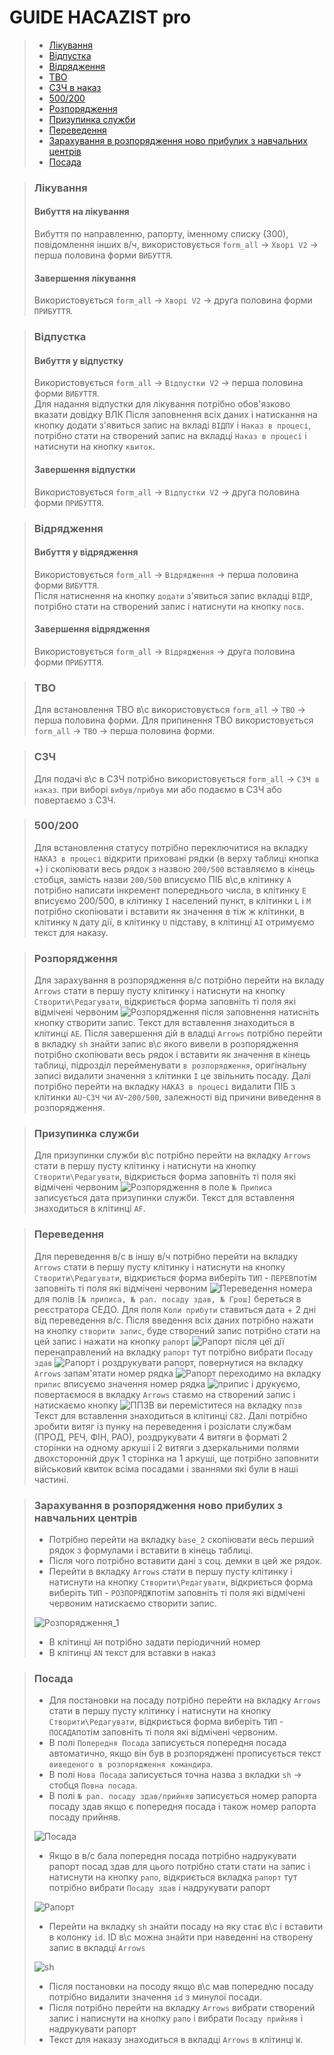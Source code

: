 # GUIDE HACAZIST pro

> - [Лікування](#лікування)
> - [Відпустка](#відпустка)
> - [Відрядження](#відрядження)
> - [ТВО](#тво)
> - [СЗЧ в наказ](#сзч)
> - [500/200](#500200)
> - [Розпорядження](#розпорядження)
> - [Призупинка служби](#призупинка-служби)
> - [Переведення](#переведення)
> - [Зарахування в розпорядження ново прибулих з навчальних центрів](#зарахування-в-розпорядження-ново-прибулих-з-навчальних-центрів)
> - [Посада](#посада)

> ### Лікування
>
> #### Вибуття на лікування
>
> Вибуття по направленню, рапорту, іменному списку (300), повідомлення інших в/ч, використовується `form_all` -> `Хворі V2` -> перша половина форми `ВИБУТТЯ`.
>
> #### Завершення лікування
>
> Використовується `form_all` -> `Хворі V2` -> друга половина форми `ПРИБУТТЯ`.


> ### Відпустка
>
> #### Вибуття у відпустку
>
> Використовується `form_all` -> `Відпустки V2` -> перша половина форми `ВИБУТТЯ`. <br>
> Для надання відпустки для лікування потрібно обов'язково вказати довідку ВЛК
> Після заповнення всіх даних і натискання на кнопку додати з'явиться запис на вкладі `ВІДПУ` і `Наказ в процесі`, потрібно стати на створений запис на вкладці `Наказ в процесі` і натиснути на кнопку `квиток`.
>
> #### Завершення відпустки
>
> Використовується `form_all` -> `Відпустки V2` -> друга половина форми `ПРИБУТТЯ`. <br>

> ### Відрядження
>
> #### Вибуття у відрядження
>
> Використовується `form_all` -> `Відрядження` -> перша половина форми `ВИБУТТЯ`. <br> 
> Після натиснення на кнопку `додати` з'явиться запис вкладці `ВІДР`, потрібно стати на створений запис і натиснути на кнопку `посв`.
>
> #### Завершення відрядження
>
> Використовується `form_all` -> `Відрядження` -> друга половина форми `ПРИБУТТЯ`. <br>


> ### ТВО
>
> Для встановлення ТВО в\с використовується `form_all` -> `ТВО` -> перша половина форми.
> Для припинення ТВО використовується `form_all` -> `ТВО` -> перша половина форми.

> ### СЗЧ
>
> Для подачі в\с в СЗЧ потрібно використовується `form_all` -> `СЗЧ в наказ`. при виборі `вибув/прибув` ми або подаємо в СЗЧ або повертаємо з СЗЧ.

> ### 500/200
>
> Для встановлення статусу потрібно переключитися на вкладку `НАКАЗ в процесі` відкрити приховані рядки (в верху таблиці кнопка +) і скопіювати весь рядок з назвою `200/500` вставляємо в кінець стобця, замість назви `200/500` вписуємо ПІБ в\с,в клітинку `А` потрібно написати інкремент попереднього  числа, в клітинку `E` вписуємо 200/500, в клітинку `I` населений пункт, в клітинки `L` і `M` потрібно скопіювати і вставити як значення в тіж ж клітинки, в клітинку `N` дату дії, в клітинку `U` підставу, в клітинці `AI` отримуємо текст для наказу.


> ### Розпорядження
>
> Для зарахування в розпорядження в/с потрібно перейти на вкладу `Arrows` стати в першу пусту клітинку і натиснути на кнопку `Створити\Редагувати`, відкриється форма заповніть ті поля які відмічені червоним   ![Розпорядження](./media/розпорядження.png) після заповнення натисніть кнопку створити запис.
Текст для вставлення знаходиться в клітинці `AE`. Після завершення дій в владці `Arrows` потрібно перейти в вкладку `sh` знайти запис в\с якого вивели в розпорядження потрібно скопіювати весь рядок і вставити як значення в кінець таблиці, підрозділ перейменувати `в розпорядження`, оригінальну записі видалити значення з клітинки `I` це звільнить посаду. Далі потрібно перейти на вкладку `НАКАЗ в процесі` видалити ПІБ з клітинки `AU`-`СЗЧ` чи `AV`-`200/500`, залежності від причини виведення в розпорядження.

> ### Призупинка служби
>
> Для призупинки служби в\с потрібно перейти на вкладку `Arrows` стати в першу пусту клітинку і натиснути на кнопку `Створити\Редагувати`, відкриється форма заповніть ті поля які відмічені червоним ![Розпорядження](./media/призупинка.png) в поле `№ Приписа` записується дата призупинки служби. Текст для вставлення знаходиться в клітинці `AF`.

> ### Переведення
>
> Для переведення в/с в іншу в/ч потрібно перейти на вкладку `Arrows` стати в першу пусту клітинку і натиснути на кнопку `Створити\Редагувати`, відкриється форма виберіть `ТИП` - `ПЕРЕВ`потім заповніть ті поля які відмічені червоним ![Переведення](./media/переведення.png) номера для полів `[№ приписа, № рап. посаду здав, № Грош]` береться в реєстратора СЕДО. Для поля `Коли прибути` ставиться дата + 2 дні від переведення в/с. Після введення всіх даних потрібно нажати на кнопку `створити запис`, буде створений запис потрібно стати на цей запис і нажати на кнопку `рапорт` ![Рапорт](./media/рапорт.png) після цеї дії перенаправлений на вкладку `рапорт` тут потрібно вибрати `Посаду здав` ![Рапорт](./media/рапорт_1.png) і роздрукувати рапорт, повернутися на вкладку `Arrows` запам'ятати номер рядка ![Рапорт](./media/номер_рядка.png) переходимо на вкладку `припис` вписуємо значення номер рядка ![припис](./media/припис.png) і друкуємо, повертаємося в вкладку `Arrows` стаємо на створений запис і натискаємо кнопку ![ППЗВ](./media/ппзв.png) ви переміститеся на вкладку `ппзв` Текст для вставлення знаходиться в клітинці `С82`. Далі потрібно зробити витяг із пунку на переведення і розіслати службам (ПРОД, РЕЧ, ФІН, РАО), роздрукувати 4 витяги в форматі 2 сторінки на одному аркуші і 2 витяги з дзеркальними полями двохсторонній друк 1 сторінка на 1 аркуші, ще потрібно заповнити військовий квиток всіма посадами і званнями які були в наші частині.

> ### Зарахування в розпорядження ново прибулих з навчальних центрів
>
> - Потрібно перейти на вкладку `base_2` скопіювати весь перший рядок з формулами і вставити в кінець таблиці.
> - Після чого потрібно вставити дані з соц. демки в цей же рядок.
> - Перейти в вкладку `Arrows` стати в першу пусту клітинку і натиснути на кнопку `Створити\Редагувати`, відкриється форма виберіть `ТИП` - `РОЗПОРЯДЖ`потім заповніть ті поля які відмічені червоним натискаємо створити запис. 
>
> ![Розпорядження_1](./media/розпорядження_1.png) 
> 
> - В клітинці `AH` потрібно задати періодичний номер
> - В клітинці `AN` текст для вставки в наказ

> ### Посада
>
> - Для постановки на посаду потрібно перейти на вкладку `Arrows` стати в першу пусту клітинку і натиснути на кнопку `Створити\Редагувати`, відкриється форма виберіть `ТИП` - `ПОСАДА`потім заповніть ті поля які відмічені червоним.
> - В полі `Попередня Посада` записується попередня посада автоматично, якщо він був в розпоряджені прописується текст `виведеного в розпорядження командира`.
> - В полі `Нова Посада` записується точна назва з вкладки `sh` -> стобця `Повна посада`.
> - В полі `№ рап. посаду здав/прийняв` записується  номер рапорта посаду здав якщо є попередня посада і також номер рапорта посаду прийняв.
>
>
>![Посада](./media/посада.png)
>
> - Якщо в в/с бала попередня посада потрібно надрукувати рапорт посад здав для цього потрібно стати стати на запис і натиснути на кнопку `рапо`,  відкриється вкладка `рапорт` тут потрібно вибрати `Посаду здав` і надрукувати рапорт
> 
> ![Рапорт](./media/рапорт_1.png)
> 
> - Перейти на вкладку `sh` знайти посаду на яку стає в\с і вставити в колонку `id`. ID в\с можна знайти при наведенні на створену запис в вкладці `Arrows`
> 
> ![sh](./media/sh.png) 
> 
> - Після постановки на посоду якщо в\с мав попередню посаду потрібно видалити значення  `id` з минулої посади.
> - Після потрібно перейти на вкладку `Arrows` вибрати створений запис і написнути на кнопку `рапо` і вибрати `Посаду прийняв` і надрукувати рапорт
> - Текст для наказу знаходиться в вкладці `Arrows` в клітинці `W`.

